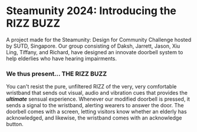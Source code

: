 # Steamunity 2024: Introducing the RIZZ BUZZ
A project made for the Steamunity: Design for Community Challenge hosted by SUTD, Singapore. 
Our group consisting of Daksh, Jarrett, Jason, Xiu Ling, Tiffany, and Richard, have designed an innovate doorbell system to help elderlies who have hearing impairments.

### We thus present... THE RIZZ BUZZ 
You can't resist the pure, unfiltered RIZZ of the very, very comfortable wristband that sends out visual, audio and vibration cues that provides the ***ultimate*** sensual experience.
Whenever our modified doorbell is pressed, it sends a signal to the wristband, alerting wearers to answer the door. 
The doorbell comes with a screen, letting visitors know whether an elderly has acknowledged, and likewise, the wristband comes with an acknowledge button.


